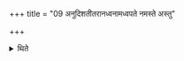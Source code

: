 +++
title = "09 अनुदिशतीतरानध्वनामध्वपते नमस्ते अस्तु"

+++

<details><summary>थिते</summary>

अनुदिशतीतरानध्वनामध्वपते नमस्ते अस्तु मा मा हिंसीरिति तन्तमभिक्रामम् ९
</details>
